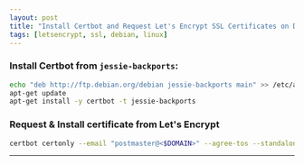 ```yaml
---
layout: post
title: "Install Certbot and Request Let's Encrypt SSL Certificates on Debian Jessie without a Webserver"
tags: [letsencrypt, ssl, debian, linux]
---
```


### Install Certbot from `jessie-backports`:
```bash
echo "deb http://ftp.debian.org/debian jessie-backports main" >> /etc/apt/sources.list
apt-get update
apt-get install -y certbot -t jessie-backports
```

### Request & Install certificate from Let's Encrypt
```bash
certbot certonly --email "postmaster@<$DOMAIN>" --agree-tos --standalone -d "<$DOMAIN>"
```

---
